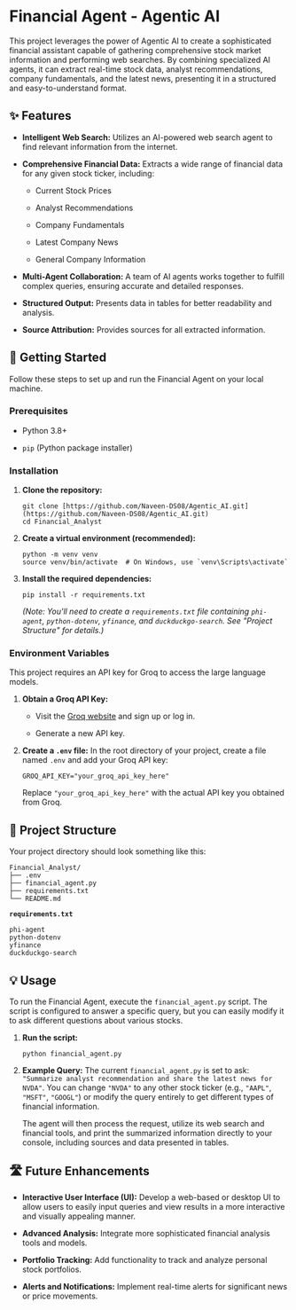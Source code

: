 # Financial Agent - Agentic AI

This project leverages the power of Agentic AI to create a sophisticated financial assistant capable of gathering comprehensive stock market information and performing web searches. By combining specialized AI agents, it can extract real-time stock data, analyst recommendations, company fundamentals, and the latest news, presenting it in a structured and easy-to-understand format.

## ✨ Features

* **Intelligent Web Search:** Utilizes an AI-powered web search agent to find relevant information from the internet.

* **Comprehensive Financial Data:** Extracts a wide range of financial data for any given stock ticker, including:

    * Current Stock Prices

    * Analyst Recommendations

    * Company Fundamentals

    * Latest Company News

    * General Company Information

* **Multi-Agent Collaboration:** A team of AI agents works together to fulfill complex queries, ensuring accurate and detailed responses.

* **Structured Output:** Presents data in tables for better readability and analysis.

* **Source Attribution:** Provides sources for all extracted information.

## 🚀 Getting Started

Follow these steps to set up and run the Financial Agent on your local machine.

### Prerequisites

* Python 3.8+

* `pip` (Python package installer)

### Installation

1.  **Clone the repository:**

    ```
    git clone [https://github.com/Naveen-DS08/Agentic_AI.git](https://github.com/Naveen-DS08/Agentic_AI.git)
    cd Financial_Analyst
    ```

  
2.  **Create a virtual environment (recommended):**

    ```
    python -m venv venv
    source venv/bin/activate  # On Windows, use `venv\Scripts\activate`
    ```

3.  **Install the required dependencies:**

    ```
    pip install -r requirements.txt
    ```

    *(Note: You'll need to create a `requirements.txt` file containing `phi-agent`, `python-dotenv`, `yfinance`, and `duckduckgo-search`. See "Project Structure" for details.)*

### Environment Variables

This project requires an API key for Groq to access the large language models.

1.  **Obtain a Groq API Key:**

    * Visit the [Groq website](https://console.groq.com/keys) and sign up or log in.

    * Generate a new API key.

2.  **Create a `.env` file:**
    In the root directory of your project, create a file named `.env` and add your Groq API key:

    ```
    GROQ_API_KEY="your_groq_api_key_here"
    ```

    Replace `"your_groq_api_key_here"` with the actual API key you obtained from Groq.

## 📂 Project Structure

Your project directory should look something like this:

```
Financial_Analyst/
├── .env
├── financial_agent.py
├── requirements.txt
└── README.md
```

**`requirements.txt`**
```
phi-agent
python-dotenv
yfinance
duckduckgo-search
```

## 💡 Usage

To run the Financial Agent, execute the `financial_agent.py` script. The script is configured to answer a specific query, but you can easily modify it to ask different questions about various stocks.

1.  **Run the script:**

    ```
    python financial_agent.py
    ```

2.  **Example Query:**
    The current `financial_agent.py` is set to ask: `"Summarize analyst recommendation and share the latest news for NVDA"`. You can change `"NVDA"` to any other stock ticker (e.g., `"AAPL"`, `"MSFT"`, `"GOOGL"`) or modify the query entirely to get different types of financial information.

    The agent will then process the request, utilize its web search and financial tools, and print the summarized information directly to your console, including sources and data presented in tables.

## 🛣️ Future Enhancements

* **Interactive User Interface (UI):** Develop a web-based or desktop UI to allow users to easily input queries and view results in a more interactive and visually appealing manner.

* **Advanced Analysis:** Integrate more sophisticated financial analysis tools and models.

* **Portfolio Tracking:** Add functionality to track and analyze personal stock portfolios.

* **Alerts and Notifications:** Implement real-time alerts for significant news or price movements.

